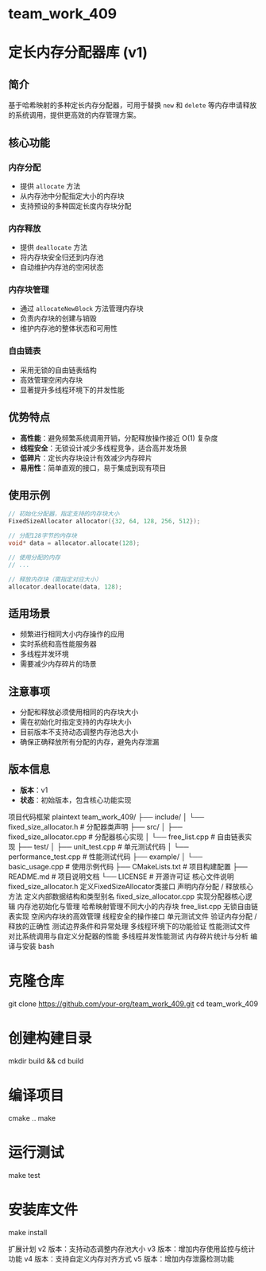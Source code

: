 # team_work_409
# 定长内存分配器库 (v1)

## 简介

基于哈希映射的多种定长内存分配器，可用于替换 `new` 和 `delete` 等内存申请释放的系统调用，提供更高效的内存管理方案。

## 核心功能

### 内存分配
- 提供 `allocate` 方法
- 从内存池中分配指定大小的内存块
- 支持预设的多种固定长度内存块分配

### 内存释放
- 提供 `deallocate` 方法
- 将内存块安全归还到内存池
- 自动维护内存池的空闲状态

### 内存块管理
- 通过 `allocateNewBlock` 方法管理内存块
- 负责内存块的创建与销毁
- 维护内存池的整体状态和可用性

### 自由链表
- 采用无锁的自由链表结构
- 高效管理空闲内存块
- 显著提升多线程环境下的并发性能

## 优势特点

- **高性能**：避免频繁系统调用开销，分配释放操作接近 O(1) 复杂度
- **线程安全**：无锁设计减少多线程竞争，适合高并发场景
- **低碎片**：定长内存块设计有效减少内存碎片
- **易用性**：简单直观的接口，易于集成到现有项目

## 使用示例

```cpp
// 初始化分配器，指定支持的内存块大小
FixedSizeAllocator allocator({32, 64, 128, 256, 512});

// 分配128字节的内存块
void* data = allocator.allocate(128);

// 使用分配的内存
// ...

// 释放内存块（需指定对应大小）
allocator.deallocate(data, 128);
```

## 适用场景

- 频繁进行相同大小内存操作的应用
- 实时系统和高性能服务器
- 多线程并发环境
- 需要减少内存碎片的场景

## 注意事项

- 分配和释放必须使用相同的内存块大小
- 需在初始化时指定支持的内存块大小
- 目前版本不支持动态调整内存池总大小
- 确保正确释放所有分配的内存，避免内存泄漏

## 版本信息

- **版本**：v1
- **状态**：初始版本，包含核心功能实现

项目代码框架
plaintext
team_work_409/
├── include/
│   └── fixed_size_allocator.h       # 分配器类声明
├── src/
│   ├── fixed_size_allocator.cpp     # 分配器核心实现
│   └── free_list.cpp                # 自由链表实现
├── test/
│   ├── unit_test.cpp                # 单元测试代码
│   └── performance_test.cpp         # 性能测试代码
├── example/
│   └── basic_usage.cpp              # 使用示例代码
├── CMakeLists.txt                   # 项目构建配置
├── README.md                        # 项目说明文档
└── LICENSE                          # 开源许可证
核心文件说明
fixed_size_allocator.h
定义FixedSizeAllocator类接口
声明内存分配 / 释放核心方法
定义内部数据结构和类型别名
fixed_size_allocator.cpp
实现分配器核心逻辑
内存池初始化与管理
哈希映射管理不同大小的内存块
free_list.cpp
无锁自由链表实现
空闲内存块的高效管理
线程安全的操作接口
单元测试文件
验证内存分配 / 释放的正确性
测试边界条件和异常处理
多线程环境下的功能验证
性能测试文件
对比系统调用与自定义分配器的性能
多线程并发性能测试
内存碎片统计与分析
编译与安装
bash
# 克隆仓库
git clone https://github.com/your-org/team_work_409.git
cd team_work_409

# 创建构建目录
mkdir build && cd build

# 编译项目
cmake ..
make

# 运行测试
make test

# 安装库文件
make install





扩展计划
v2 版本：支持动态调整内存池大小
v3 版本：增加内存使用监控与统计功能
v4 版本：支持自定义内存对齐方式
v5 版本：增加内存泄露检测功能
